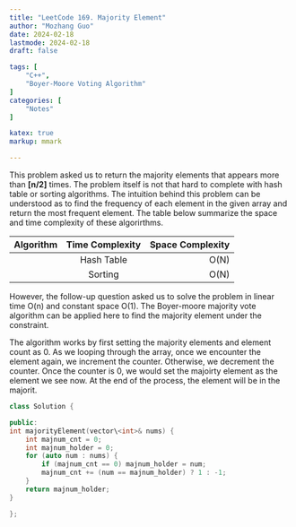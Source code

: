 ```yaml
---
title: "LeetCode 169. Majority Element"
author: "Mozhang Guo"
date: 2024-02-18
lastmode: 2024-02-18
draft: false

tags: [
    "C++",
    "Boyer-Moore Voting Algorithm"
]
categories: [
    "Notes"
]

katex: true
markup: mmark

---
```


This problem asked us to return the majority elements that appears more than **[n/2]** times.  The problem itself is not that hard to complete with hash table or sorting algorithms.  The intuition behind this problem can be understood as to find the frequency of each element in the given array and return the most frequent element. The table below summarize the space and time complexity of these algorirthms. 

| Algorithm|Time Complexity | Space Complexity|
| :---|:----:|---:|
    | Hash Table      | O(N)       | O(N)   |
    | Sorting   | O(N)        | O(N)      |

However, the follow-up question asked us to solve the problem in linear time O(n) and constant space O(1). The Boyer-moore majority vote algorithm can be applied here to find the majority element under the constraint.

The algorithm works by first setting the majority elements and element count as 0. As we looping through the array, once we encounter the element again, we increment the counter. Otherwise, we decrement the counter. Once the counter is 0, we would set the majoirty element as the element we see now. At the end of the process, the element will be in the majorit.


```cpp
class Solution {

public:
int majorityElement(vector\<int>& nums) {
    int majnum_cnt = 0;
    int majnum_holder = 0;
    for (auto num : nums) {
    	if (majnum_cnt == 0) majnum_holder = num;
    	majnum_cnt += (num == majnum_holder) ? 1 : -1;
    }
    return majnum_holder;
}

};
```